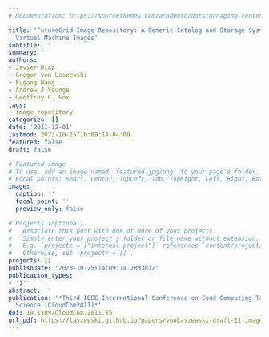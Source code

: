 ```yaml
---
# Documentation: https://sourcethemes.com/academic/docs/managing-content/

title: 'FutureGrid Image Repository: A Generic Catalog and Storage System for Heterogeneous
  Virtual Machine Images'
subtitle: ''
summary: ''
authors:
- Javier Diaz
- Gregor von Laszewski
- Fugang Wang
- Andrew J Younge
- Geoffrey C. Fox
tags:
- image repository
categories: []
date: '2011-12-01'
lastmod: 2023-10-25T10:09:14-04:00
featured: false
draft: false

# Featured image
# To use, add an image named `featured.jpg/png` to your page's folder.
# Focal points: Smart, Center, TopLeft, Top, TopRight, Left, Right, BottomLeft, Bottom, BottomRight.
image:
  caption: ''
  focal_point: ''
  preview_only: false

# Projects (optional).
#   Associate this post with one or more of your projects.
#   Simply enter your project's folder or file name without extension.
#   E.g. `projects = ["internal-project"]` references `content/project/deep-learning/index.md`.
#   Otherwise, set `projects = []`.
projects: []
publishDate: '2023-10-25T14:09:14.289381Z'
publication_types:
- '1'
abstract: ''
publication: '*Third IEEE International Conference on Coud Computing Technology and
  Science (CloudCom2011)*'
doi: 10.1109/CloudCom.2011.85
url_pdf: https://laszewski.github.io/papers/vonLaszewski-draft-11-imagerepo.pdf
---
```

